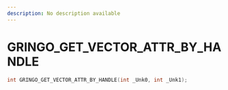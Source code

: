 ```yaml
---
description: No description available 
---
```


# GRINGO_GET_VECTOR_ATTR_BY_HANDLE

```cpp
int GRINGO_GET_VECTOR_ATTR_BY_HANDLE(int _Unk0, int _Unk1);
```
